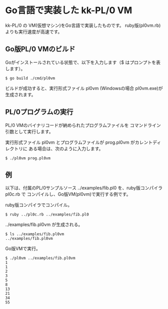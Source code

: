 # Go言語で実装した kk-PL/0 VM

kk-PL/0 の VM(仮想マシン)をGo言語で実装したものです。
ruby版(pl0vm.rb)よりも実行速度が高速です。

## Go版PL/0 VMのビルド

Goがインストールされている状態で、以下を入力します（$ はプロンプトを表します）。

```
$ go build ./cmd/pl0vm
````

ビルドが成功すると、実行形式ファイル pl0vm (Windowsの場合 pl0vm.exe)が生成されます。

## PL/0プログラムの実行

PL/0 VMのバイナリコードが納められたプログラムファイルを
コマンドライン引数として実行します。

実行形式ファイル pl0vm とプログラムファイルが  prog.pl0vm がカレントディレクトリに
ある場合は、次のように入力します。

```
$ ./pl0vm prog.pl0vm
```

## 例

以下は、付属のPL/0サンプルソース ../examples/fib.pl0 を、ruby版コンパイラ pl0c.rb で
コンパイルし、Go版VM(pl0vm)で実行する例です。

ruby版コンパイラでコンパイル。

```
$ ruby ../pl0c.rb ../examples/fib.pl0
```

../examples/fib.pl0vm が生成される。

```
$ ls ../examples/fib.pl0vm
../examples/fib.pl0vm
```

Go版VMで実行。

```
$ ./pl0vm ../examples/fib.pl0vm
1 
1 
2 
3 
5 
8 
13 
21 
34 
55 
```
